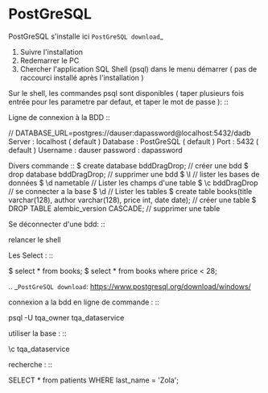 PostGreSQL
===================

PostGreSQL s'installe ici
`PostGreSQL download`_

1. Suivre l'installation
2. Redemarrer le PC
3. Chercher l'application SQL Shell (psql) dans le menu démarrer ( pas de raccourci installé après l'installation )

Sur le shell, les commandes psql sont disponibles
( taper plusieurs fois entrée pour les parametre par defaut, et taper le mot de passe ):
::

Ligne de connexion à la BDD
::

  // DATABASE_URL=postgres://dauser:dapassword@localhost:5432/dadb
  Server : localhost ( default )
  Database : PostGreSQL ( default )
  Port : 5432 ( default )
  Username : dauser
  password : dapassword

Divers commande
::
  $ create database bddDragDrop; // créer une bdd
  $ drop database bddDragDrop; // supprimer une bdd
  $ \l // lister les bases de données
  $ \d nametable // Lister les champs d'une table
  $ \c bddDragDrop // se connecter a la base
  $ \d // Lister les tables
  $ create table books(title varchar(128), author varchar(128), price int, date date); // créer une table
  $ DROP TABLE  alembic_version CASCADE; // supprimer une table

Se déconnecter d'une bdd:
::

  relancer le shell

Les Select :
::

  $ select * from books;
  $ select * from books where price < 28;

.. _`PostGreSQL download`: https://www.postgresql.org/download/windows/


connexion a la bdd en ligne de commande :
::

  psql -U tqa_owner tqa_dataservice
  
utiliser la base :
::

  \c tqa_dataservice
  
recherche :
::

  SELECT * from patients WHERE last_name = 'Zola';
